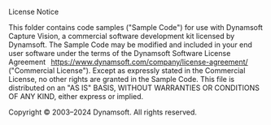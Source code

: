 License Notice

This folder contains code samples ("Sample Code") for use with Dynamsoft Capture Vision, a commercial software development kit licensed by Dynamsoft. The Sample Code may be modified and included in your end user software under the terms of the Dynamsoft Software License Agreement   https://www.dynamsoft.com/company/license-agreement/ ("Commercial License"). Except as expressly stated in the Commercial License, no other rights are granted in the Sample Code. This file is distributed on an "AS IS" BASIS, WITHOUT WARRANTIES OR CONDITIONS OF ANY KIND, either express or implied.

Copyright © 2003–2024 Dynamsoft. All rights reserved.
